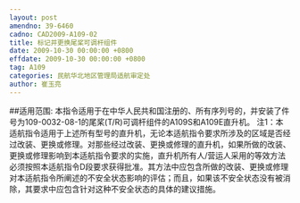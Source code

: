 ```yaml
---
layout: post
amendno: 39-6460
cadno: CAD2009-A109-02
title: 标记并更换尾桨可调杆组件
date: 2009-10-30 00:00:00 +0800
effdate: 2009-10-30 00:00:00 +0800
tag: A109
categories: 民航华北地区管理局适航审定处
author: 崔玉亮
---
```


##适用范围:
本指令适用于在中华人民共和国注册的、所有序列号的，并安装了件号为109-0032-08-1的尾桨(T/R)可调杆组件的A109S和A109E直升机。
注1：本适航指令适用于上述所有型号的直升机，无论本适航指令要求所涉及的区域是否经过改装、更换或修理。对那些经过改装、更换或修理的直升机，如果所做的改装、更换或修理影响到本适航指令要求的实施，直升机所有人/营运人采用的等效方法必须按照本适航指令D段要求获得批准。其方法中应包含所做的改装、更换或修理对本适航指令所阐述的不安全状态影响的评估；而且，如果该不安全状态没有被消除，其要求中应包含针对这种不安全状态的具体的建议措施。

